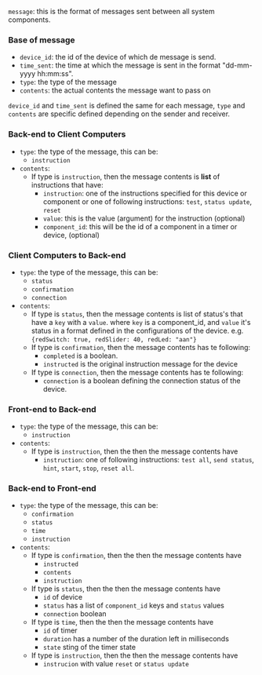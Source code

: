 `message`: this is the format of messages sent between all system components.
### Base of message
- `device_id`: the id of the device of which de message is send. 
- `time_sent`: the time at which the message is sent in the format 
"dd-mm-yyyy hh:mm:ss".
- `type`: the type of the message
- `contents`: the actual contents the message want to pass on

`device_id` and `time_sent` is defined the same for each message, `type` and `contents`
are specific defined depending on the sender and receiver.

### Back-end to Client Computers
- `type`: the type of the message, this can be:
    - `instruction`
- `contents`:
    - If type is `instruction`, then the message contents is __list__ of instructions 
    that have:
        - `instruction`: one of the instructions specified for this device or 
        component or one of following instructions: `test`, `status update`, `reset`
        - `value`: this is the value (argument) for the instruction (optional)
        - `component_id`: this will be the id of a component in a timer or device, 
                (optional)
   
### Client Computers to Back-end
- `type`: the type of the message, this can be:
    - `status`
    - `confirmation`
    - `connection`
- `contents`:
    - If type is `status`, then the message contents is list of status's 
    that have a `key` with a `value`. where `key` is a component_id, and `value` it's status in 
    a format defined in the configurations of the device. e.g. `{redSwitch: true, redSlider: 40, redLed: "aan"}`
    - If type is `confirmation`,  then the message contents has te following:
        - `completed` is a boolean.
        - `instructed` is the original instruction message for the device
    - If type is `connection`, then the message contents has te following:
        - `connection` is a boolean defining the connection status of the device.
        
### Front-end to Back-end
- `type`: the type of the message, this can be:
    - `instruction`
- `contents`:
    - If type is `instruction`, then the then the message contents have
        - `instruction`: one of following instructions: `test all`, `send status`, `hint`, `start`, `stop`, `reset all`.
     
### Back-end to Front-end
- `type`: the type of the message, this can be:
    - `confirmation`
    - `status`
    - `time`
    - `instruction`
- `contents`:
    - If type is `confirmation`, then the then the message contents have
        - `instructed` 
        - `contents`
        - `instruction`
    - If type is `status`, then the then the message contents have
        - `id` of device
        - `status` has a list of `component_id` keys and `status` values
        - `connection` boolean
    - If type is `time`, then the then the message contents have
        - `id` of timer
        - `duration` has a number of the duration left in milliseconds
        - `state` sting of the timer state
    - If type is `instruction`, then the then the message contents have
        - `instrucion` with value `reset` or `status update`

        